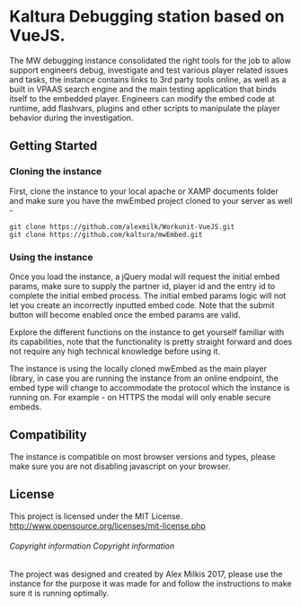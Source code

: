 # Kaltura Debugging station based on VueJS.

The MW debugging instance consolidated the right tools for the job to allow support engineers debug, investigate and test various player related issues and tasks, the instance contains links to 3rd party tools online, as well as a built in VPAAS search engine and the main testing application that binds itself to the embedded player. Engineers can modify the embed code at runtime, add flashvars, plugins and other scripts to manipulate the player behavior during the investigation.

## Getting Started

### Cloning the instance
First, clone the instance to your local apache or XAMP documents folder and make sure you have the mwEmbed project cloned to your server as well - 

```
git clone https://github.com/alexmilk/Workunit-VueJS.git
git clone https://github.com/kaltura/mwEmbed.git
```

### Using the instance

Once you load the instance, a jQuery modal will request the initial embed params, make sure to supply the partner id, player id and the entry id to complete the initial embed process. The initial embed params logic will not let you create an incorrectly inputted embed code. Note that the submit button will become enabled once the embed params are valid.

Explore the different functions on the instance to get yourself familiar with its capabilities, note that the functionality is pretty straight forward and does not require any high technical knowledge before using it.

The instance is using the locally cloned mwEmbed as the main player library, in case you are running the instance from an online endpoint, the embed type will change to accommodate the protocol which the instance is running on. For example - on HTTPS the modal will only enable secure embeds.

## Compatibility

The instance is compatible on most browser versions and types, please make sure you are not disabling javascript on your browser.

## License

This project is licensed under the MIT License. http://www.opensource.org/licenses/mit-license.php

###### Copyright information Copyright information

The project was designed and created by Alex Milkis 2017, please use the instance for the purpose it was made for and follow the instructions to make sure it is running optimally.
